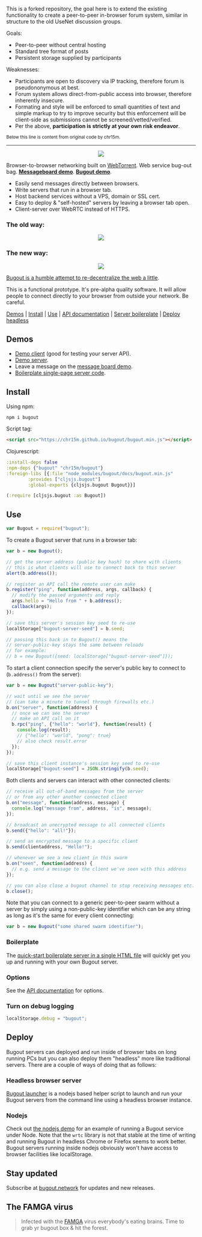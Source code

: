 <p>This is a forked repository, the goal here is to extend the existing functionality to create a peer-to-peer in-browser forum system, similar in structure to the old UseNet discussion groups.</p>

<p>Goals:</p>
<ul>
	<li>Peer-to-peer without central hosting</lI>
	<li>Standard tree format of posts</li>
	<li>Persistent storage supplied by participants</li>
</ul>

<p>Weaknesses:</p>
<ul>
	<li>Participants are open to discovery via IP tracking, therefore forum is pseudononymous at best.</li>
	<li>Forum system allows direct-from-public access into browser, therefore inherently insecure.</li>
	<li>Formating and style will be enforced to small quantities of text and simple markup to try to improve security but this enforcement will be client-side as submissions cannot be screened/vetted/verified.</li>
	<li>Per the above, <b>participation is strictly at your own risk endeavor</b>.</li>
</ul>

<p><small>Below this line is content from original code by chr15m.</small></p>
<hr/>

<p align="center"><img src="docs/bugout-logo.svg"/></p>

Browser-to-browser networking built on [WebTorrent](https://webtorrent.io/). Web service bug-out bag. **[Messageboard demo](https://chr15m.github.io/bugout/examples/messageboard.html)**. **[Bugout demo](https://chr15m.github.io/bugout)**.

 * Easily send messages directly between browsers.
 * Write servers that run in a browser tab.
 * Host backend services without a VPS, domain or SSL cert.
 * Easy to deploy & "self-hosted" servers by leaving a browser tab open.
 * Client-server over WebRTC instead of HTTPS.

### The old way:

<p align="center"><img src="docs/bugout-old-way.svg"/></p>

### The new way:

<p align="center"><img src="docs/bugout-new-way.svg"/></p>

[Bugout is a humble attempt to re-decentralize the web a little](https://chr15m.github.io/on-self-hosting-and-decentralized-software.html).

This is a functional prototype. It's pre-alpha quality software. It will allow people to connect directly to your browser from outside your network. Be careful.

[Demos](#demos) | [Install](#install) | [Use](#use) | [API documentation](./docs/API.md) | [Server boilerplate](#boilerplate) | [Deploy headless](#deploy)

## Demos

 * [Demo client](https://chr15m.github.io/bugout) (good for testing your server API).
 * [Demo server](https://chr15m.github.io/bugout/server.html).
 * Leave a message on the [message board demo](https://chr15m.github.io/bugout/examples/messageboard.html).
 * [Boilerplate single-page server code](https://github.com/chr15m/bugout/blob/master/docs/server-boilerplate.html).

## Install

Using npm:

```shell
npm i bugout
```

Script tag:

```html
<script src="https://chr15m.github.io/bugout/bugout.min.js"></script>
```

Clojurescript:

```clojure
:install-deps false
:npm-deps {"bugout" "chr15m/bugout"}
:foreign-libs [{:file "node_modules/bugout/docs/bugout.min.js"
		:provides ["cljsjs.bugout"]
		:global-exports {cljsjs.bugout Bugout}}]

(:require [cljsjs.bugout :as Bugout])
```

## Use

```javascript
var Bugout = require("bugout");
```

To create a Bugout server that runs in a browser tab:

```javascript
var b = new Bugout();

// get the server address (public key hash) to share with clients
// this is what clients will use to connect back to this server
alert(b.address());

// register an API call the remote user can make
b.register("ping", function(address, args, callback) {
  // modify the passed arguments and reply
  args.hello = "Hello from " + b.address();
  callback(args);
});

// save this server's session key seed to re-use
localStorage["bugout-server-seed"] = b.seed;

// passing this back in to Bugout() means the
// server-public-key stays the same between reloads
// for example:
// b = new Bugout({seed: localStorage["bugout-server-seed"]});
```

To start a client connection specify the server's public key to connect to (`b.address()` from the server):

```javascript
var b = new Bugout("server-public-key");

// wait until we see the server
// (can take a minute to tunnel through firewalls etc.)
b.on("server", function(address) {
  // once we can see the server
  // make an API call on it
  b.rpc("ping", {"hello": "world"}, function(result) {
    console.log(result);
    // {"hello": "world", "pong": true}
    // also check result.error
  });
});

// save this client instance's session key seed to re-use
localStorage["bugout-seed"] = JSON.stringify(b.seed);
```

Both clients and servers can interact with other connected clients:

```javascript
// receive all out-of-band messages from the server
// or from any other another connected client
b.on("message", function(address, message) {
  console.log("message from", address, "is", message);
});

// broadcast an unecrypted message to all connected clients
b.send({"hello": "all!"});

// send an encrypted message to a specific client
b.send(clientaddress, "Hello!");

// whenever we see a new client in this swarm
b.on("seen", function(address) {
  // e.g. send a message to the client we've seen with this address
});

// you can also close a bugout channel to stop receiving messages etc.
b.close();
```

Note that you can connect to a generic peer-to-peer swarm without a server by simply using a non-public-key identifier which can be any string as long as it's the same for every client connecting:

```javascript
var b = new Bugout("some shared swarm identifier");
```

### Boilerplate

The [quick-start boilerplate server in a single HTML file](https://github.com/chr15m/bugout/blob/master/docs/server-boilerplate.html) will quickly get you up and running with your own Bugout server.

### Options

See the [API documentation](./docs/API.md) for options.

### Turn on debug logging

```javascript
localStorage.debug = "bugout";
```

## Deploy

Bugout servers can deployed and run inside of browser tabs on long running PCs but you can also deploy them "headless" more like traditional servers. There are a couple of ways of doing that as follows:

### Headless browser server

[Bugout launcher](https://github.com/chr15m/bugout-launcher) is a nodejs based helper script to launch and run your Bugout servers from the command line using a headless browser instance.

### Nodejs

Check out [the nodejs demo](./docs/examples/node/) for an example of running a Bugout service under Node. Note that the `wrtc` library is not that stable at the time of writing and running Bugout in headless Chrome or Firefox seems to work better. Bugout servers running inside nodejs obviously won't have access to browser facilities like localStorage.

## Stay updated

Subscribe at [bugout.network](https://bugout.network/) for updates and new releases.

## The FAMGA virus

> Infected with the [FAMGA](https://duckduckgo.com/?q=FAMGA) virus everybody's eating brains. Time to grab yr bugout box & hit the forest.

